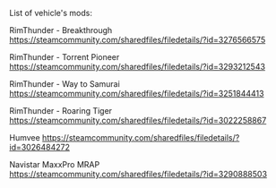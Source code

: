 List of vehicle's mods:

RimThunder - Breakthrough
https://steamcommunity.com/sharedfiles/filedetails/?id=3276566575

RimThunder - Torrent Pioneer
https://steamcommunity.com/sharedfiles/filedetails/?id=3293212543

RimThunder - Way to Samurai
https://steamcommunity.com/sharedfiles/filedetails/?id=3251844413

RimThunder - Roaring Tiger
https://steamcommunity.com/sharedfiles/filedetails/?id=3022258867

Humvee
https://steamcommunity.com/sharedfiles/filedetails/?id=3026484272

Navistar MaxxPro MRAP
https://steamcommunity.com/sharedfiles/filedetails/?id=3290888503
